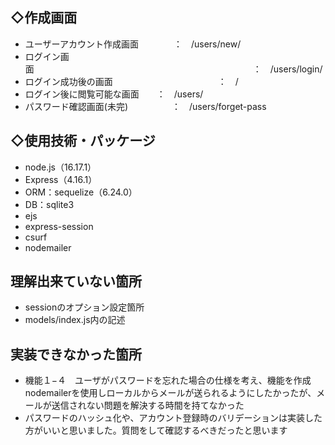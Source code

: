 ## ◇作成画面
- ユーザーアカウント作成画面　　　　：　/users/new/
- ログイン画面　　　　　　　　　　　　　　　　　　　　　　　　　：　/users/login/
- ログイン成功後の画面　　　　　　　　　　　　：　/
- ログイン後に閲覧可能な画面　　：　/users/
- パスワード確認画面(未完)　　　　　：　/users/forget-pass

## ◇使用技術・パッケージ
- node.js（16.17.1）
- Express（4.16.1）
- ORM：sequelize（6.24.0）
- DB：sqlite3
- ejs
- express-session
- csurf
- nodemailer

## 理解出来ていない箇所
- sessionのオプション設定箇所
- models/index.js内の記述

## 実装できなかった箇所
- 機能１−４　ユーザがパスワードを忘れた場合の仕様を考え、機能を作成
  nodemailerを使用しローカルからメールが送られるようにしたかったが、メールが送信されない問題を解決する時間を持てなかった
- パスワードのハッシュ化や、アカウント登録時のバリデーションは実装した方がいいと思いました。質問をして確認するべきだったと思います
